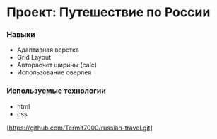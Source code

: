 # Проект: Путешествие по России

### Навыки
* Адаптивная верстка
* Grid Layout
* Авторасчет ширины (calc)
* Использование оверлея

### Используемые технологии
* html
* css

[https://github.com/Termit7000/russian-travel.git]
